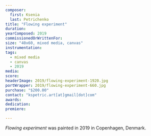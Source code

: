 ```yaml
---
composer:
  first: Ksenia
  last: Petrichenko
title: "Flowing experiment"
duration:
yearComposed: 2019
commissionedOrWrittenFor:
size: "40x60, mixed media, canvas"
instrumentation:
tags:
  - mixed media
  - canvas
  - 2019
media:
score:
headerImage: 2019/flowing-experiment-1920.jpg
portWrapper: 2019/flowing-experiment-660.jpg
purchase: "$200.00"
contact: "kspetric.art[at]gmail[dot]com"
awards:
dedication:
premiere:

---
```

*Flowing experiment* was painted in 2019 in Copenhagen, Denmark.
<br><br>
